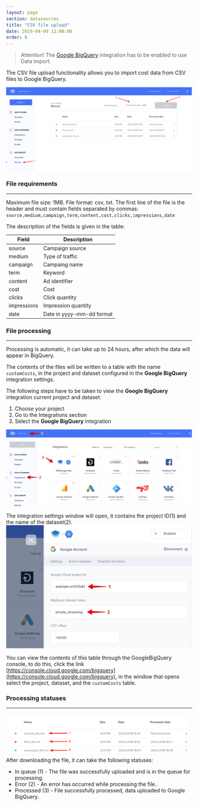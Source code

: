 ```yaml
---
layout: page
section: datasources
title: "CSV file upload"
date: 2019-04-09 12:00:00
order: 6
---
```

> Attention! The [Google BigQuery](/integrations/google-bigquery) integration has to be enabled to use Data Import.

The CSV file upload functionality allows you to import cost data from CSV files to Google BigQuery.

![](/img/manual.data.import.1.png)

### File requirements
------
Maximum file size: 1MB.
File format: csv, txt.
The first line of the file is the header and must contain fields separated by commas:
`source,medium,campaign,term,content,cost,clicks,impressions,date`

The description of the fields is given in the table:

Field | Description
--- | ---
source | Campaign source
medium | Type of traffic
campaign | Campaing name
term | Keyword
content | Ad identifier
cost | Cost
clicks | Click quantity
impressions | Impression quantity
date | Date in yyyy-mm-dd format

### File processing
------

Processing is automatic, it can take up to 24 hours, after which the data will appear in BigQuery.

The contents of the files will be written to a table with the name `customCosts`, in the project and dataset configured in the **Google BigQuery** integration settings.

The following steps have to be taken to view the **Google BigQuery** integration current project and dataset:

1. Choose your project
2. Go to the Integrations section
3. Select the **Google BigQuery** integration

![](/img/manual.data.import.2.png)

The integration settings window will open, it contains the project ID(1) and the name of the dataset(2).
![](/img/manual.data.import.3.png)

You can view the contents of this table through the GoogleBigQuery console, to do this, click the link [https://console.cloud.google.com/bigquery](https://console.cloud.google.com/bigquery), in the window that opens select the project, dataset, and the `customCosts` table.

### Processing statuses
------
![](/img/manual.data.import.4.png)
After downloading the file, it can take the following statuses:

- In queue (1) - The file was successfully uploaded and is in the queue for processing.
- Error (2) - An error has occurred while processing the file..
- Processed (3) - File successfully processed, data uploaded to Google BigQuery.
